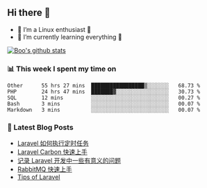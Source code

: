 ## Hi there 👋
* 🔭 I’m a Linux enthusiast 🐧️
* 🏃️ I’m currently learning everything 🏃️

[![Boo's github stats](https://github-readme-stats.vercel.app/api?username=0xAiKang)](https://github.com/anuraghazra/github-readme-stats)

<!-- [![Most Used Langs](https://github-readme-stats.vercel.app/api/top-langs/?username=0xAiKang)](https://github.com/anuraghazra/github-readme-stats) -->

### 📊 This week I spent my time on
<!--START_SECTION:waka-->
```text
Other      55 hrs 27 mins  █████████████████▒░░░░░░░   68.73 % 
PHP        24 hrs 47 mins  ███████▓░░░░░░░░░░░░░░░░░   30.73 % 
SQL        12 mins         ░░░░░░░░░░░░░░░░░░░░░░░░░   00.27 % 
Bash       3 mins          ░░░░░░░░░░░░░░░░░░░░░░░░░   00.07 % 
Markdown   3 mins          ░░░░░░░░░░░░░░░░░░░░░░░░░   00.07 % 
```
<!--END_SECTION:waka-->

### 📕 Latest Blog Posts
<!-- BLOG-POST-LIST:START -->
- [Laravel 如何执行定时任务](https://www.0x2beace.com/how-does-laravel-perform-timing-tasks/)
- [Laravel Carbon 快速上手](https://www.0x2beace.com/laravel-carbon-quick-start/)
- [记录 Laravel 开发中一些有意义的问题](https://www.0x2beace.com/record-some-meaningful-issues-in-laravel-development/)
- [RabbitMQ 快速上手](https://www.0x2beace.com/rabbitmq-quick-start/)
- [Tips of Laravel](https://www.0x2beace.com/tips-of-laravel/)
<!-- BLOG-POST-LIST:END -->

